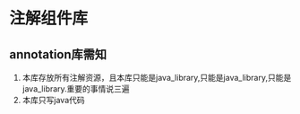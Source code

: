 # 注解组件库     
## annotation库需知  

1. 本库存放所有注解资源，且本库只能是java_library,只能是java_library,只能是java_library.重要的事情说三遍  
2. 本库只写java代码 